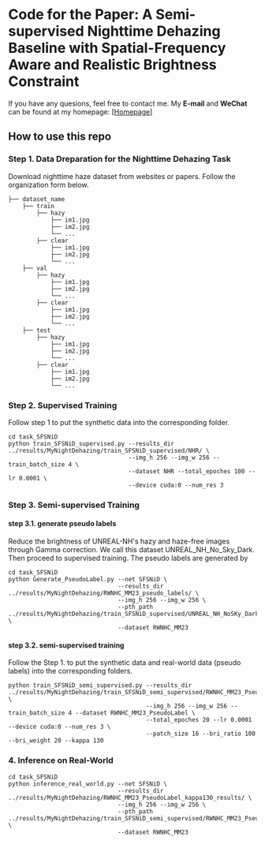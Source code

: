 # Code for the Paper: A Semi-supervised Nighttime Dehazing Baseline with Spatial-Frequency Aware and Realistic Brightness Constraint

If you have any quesions, feel free to contact me. My <b> E-mail </b> and <b> WeChat </b> can be found at my homepage: [<A HREF="https://xiaofeng-life.github.io/">Homepage</A>]

## How to use this repo

### Step 1. Data Dreparation for the Nighttime Dehazing Task
Download nighttime haze dataset from websites or papers. Follow the organization form below.
```
├── dataset_name
    ├── train
        ├── hazy
            ├── im1.jpg
            ├── im2.jpg
            └── ...
        ├── clear
            ├── im1.jpg
            ├── im2.jpg
            └── ...
    ├── val
        ├── hazy
            ├── im1.jpg
            ├── im2.jpg
            └── ...
        ├── clear
            ├── im1.jpg
            ├── im2.jpg
            └── ...
    ├── test
        ├── hazy
            ├── im1.jpg
            ├── im2.jpg
            └── ...
        ├── clear
            ├── im1.jpg
            ├── im2.jpg
            └── ...
```


### Step 2. Supervised Training
Follow step 1 to put the synthetic data into the corresponding folder.

```
cd task_SFSNiD
python train_SFSNiD_supervised.py --results_dir ../results/MyNightDehazing/train_SFSNiD_supervised/NHR/ \
                                  --img_h 256 --img_w 256 --train_batch_size 4 \
                                  --dataset NHR --total_epoches 100 --lr 0.0001 \
                                  --device cuda:0 --num_res 3
```


### Step 3. Semi-supervised Training

#### step 3.1. generate pseudo labels
Reduce the brightness of UNREAL-NH's hazy and haze-free images through Gamma correction. 
We call this dataset UNREAL_NH_No_Sky_Dark. Then proceed to supervised training.
The pseudo labels are generated by

```
cd task_SFSNiD
python Generate_PseudoLabel.py --net SFSNiD \
                               --results_dir ../results/MyNightDehazing/RWNHC_MM23_pseudo_labels/ \
                               --img_h 256 --img_w 256 \
                               --pth_path ../results/MyNightDehazing/train_SFSNiD_supervised/UNREAL_NH_NoSKy_Dark/models/last_SFSNiD_UNREAL_NH_NoSky_Dark.pth \
                               --dataset RWNHC_MM23
```

#### step 3.2. semi-supervised training

Follow the Step 1. to put the synthetic data and real-world data (pseudo labels) into the corresponding folders.

```
python train_SFSNiD_semi_supervised.py --results_dir ../results/MyNightDehazing/train_SFSNiD_semi_supervised/RWNHC_MM23_PseudoLabel_kappa130/ \
                                       --img_h 256 --img_w 256 --train_batch_size 4 --dataset RWNHC_MM23_PseudoLabel \
                                       --total_epoches 20 --lr 0.0001 --device cuda:0 --num_res 3 \
                                       --patch_size 16 --bri_ratio 100 --bri_weight 20 --kappa 130
```


### 4. Inference on Real-World 

```
cd task_SFSNiD
python inference_real_world.py --net SFSNiD \
                               --results_dir ../results/MyNightDehazing/RWNHC_MM23_PseudoLabel_kappa130_results/ \
                               --img_h 256 --img_w 256 \
                               --pth_path ../results/MyNightDehazing/train_SFSNiD_semi_supervised/RWNHC_MM23_PseudoLabel_kappa130/models/last_SFSNiD_/RWNHC_MM23_PseudoLabel.pth \
                               --dataset RWNHC_MM23
```